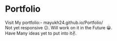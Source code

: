 # Portfolio
Visit My portfolio:- mayukh24.github.io/Portfolio/<br />
Not yet responsive 😕. Will work on it in the Future 😀.<br />
Have Many ideas yet to put into it✌.
